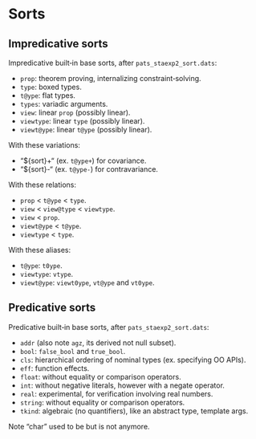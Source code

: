 Sorts
==============================================================================

Impredicative sorts
------------------------------------------------------------------------------

Impredicative built‑in base sorts, after `pats_staexp2_sort.dats`:

  * `prop`: theorem proving, internalizing constraint‑solving.
  * `type`: boxed types.
  * `t@ype`: flat types.
  * `types`: variadic arguments.
  * `view`: linear `prop` (possibly linear).
  * `viewtype`: linear `type` (possibly linear).
  * `viewt@ype`: linear `t@ype` (possibly linear).


With these variations:

  * “${sort}+“ (ex. `t@ype+`) for covariance.
  * “${sort}-“ (ex. `t@ype-`) for contravariance.


With these relations:

  * `prop` < `t@ype` < `type`.
  * `view` < `view@type` < `viewtype`.
  * `view` < `prop`.
  * `viewt@ype` < `t@ype`.
  * `viewtype` < `type`.


With these aliases:

  * `t@ype`: `t0ype`.
  * `viewtype`: `vtype`.
  * `viewt@ype`: `viewt0ype`, `vt@ype` and `vt0ype`.


Predicative sorts
------------------------------------------------------------------------------

Predicative built‑in base sorts, after `pats_staexp2_sort.dats`:

  * `addr` (also note `agz`, its derived not null subset).
  * `bool`: `false_bool` and `true_bool`.
  * `cls`: hierarchical ordering of nominal types (ex. specifying OO APIs).
  * `eff`: function effects.
  * `float`: without equality or comparison operators.
  * `int`: without negative literals, however with a negate operator.
  * `real`: experimental, for verification involving real numbers.
  * `string`: without equality or comparison operators.
  * `tkind`: algebraic (no quantifiers), like an abstract type, template args.

Note “char” used to be but is not anymore.
